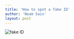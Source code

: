 ```yaml
---
title: 'How to spot a fake ID'
author: 'Noam Sain'
layout: post
---
```


![fake ID](/assets/2013-04-20100506.jpg)
